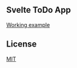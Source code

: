 ## Svelte ToDo App

[Working example](https://bokettodev.github.io/svelte-to-do-app/)

## License

[MIT](LICENSE.md)
